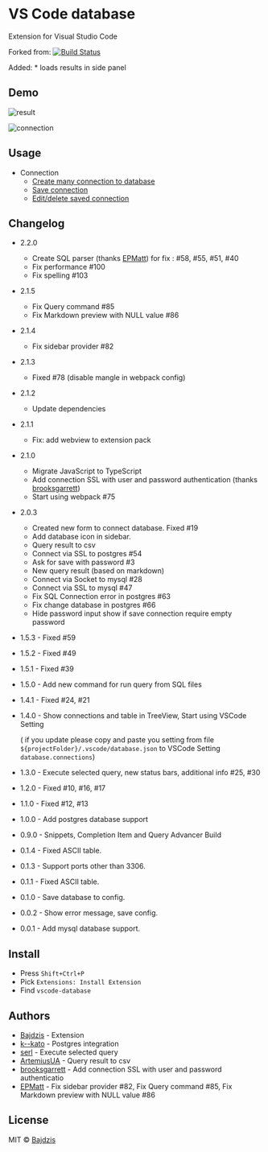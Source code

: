 # VS Code database
Extension for Visual Studio Code 

Forked from:
[![Build Status](https://travis-ci.com/Bajdzis/vscode-database.svg?branch=master)](https://travis-ci.com/Bajdzis/vscode-database)


Added:
    * loads results in side panel


## Demo

![result](https://github.com/Bajdzis/vscode-database/raw/master/readme/v2.0-result.gif)

![connection](https://github.com/Bajdzis/vscode-database/raw/master/readme/v2.0-connection.gif)

## Usage

* Connection
    * [Create many connection to database](https://github.com/Bajdzis/vscode-database/blob/master/doc/create-connection.md)
    * [Save connection](https://github.com/Bajdzis/vscode-database/blob/master/doc/save-connection.md)
    * [Edit/delete saved connection](https://github.com/Bajdzis/vscode-database/blob/master/doc/edit-connection.md)
 
## Changelog


* 2.2.0
    * Create SQL parser (thanks [EPMatt](https://github.com/EPMatt)) for fix : #58, #55, #51, #40
    * Fix performance #100
    * Fix spelling #103

* 2.1.5
    * Fix Query command #85
    * Fix Markdown preview with NULL value #86

* 2.1.4
    * Fix sidebar provider #82

* 2.1.3
    * Fixed #78 (disable mangle in webpack config)

* 2.1.2
    * Update dependencies

* 2.1.1
    * Fix: add webview to extension pack

* 2.1.0
    * Migrate JavaScript to TypeScript
    * Add connection SSL with user and password authentication (thanks [brooksgarrett](https://github.com/brooksgarrett))
    * Start using webpack #75

* 2.0.3
    * Created new form to connect database. Fixed #19 
    * Add database icon in sidebar.
    * Query result to csv
    * Connect via SSL to postgres #54
    * Ask for save with password #3
    * New query result (based on markdown)
    * Connect via Socket to mysql #28
    * Connect via SSL to mysql #47
    * Fix SQL Connection error in postgres #63
    * Fix change database in postgres #66
    * Hide password input show if save connection require empty password

* 1.5.3 - Fixed #59

* 1.5.2 - Fixed #49

* 1.5.1 - Fixed #39

* 1.5.0 - Add new command for run query from SQL files

* 1.4.1 - Fixed #24, #21

* 1.4.0 - Show connections and table in TreeView, Start using VSCode Setting

    ( if you update please copy and paste you setting from file `${projectFolder}/.vscode/database.json` to VSCode Setting `database.connections`)

* 1.3.0 - Execute selected query, new status bars, additional info #25, #30

* 1.2.0 - Fixed #10, #16, #17

* 1.1.0 - Fixed #12, #13

* 1.0.0 - Add postgres database support

* 0.9.0 - Snippets, Completion Item and Query Advancer Build

* 0.1.4 - Fixed ASCII table.

* 0.1.3 - Support ports other than 3306.

* 0.1.1 - Fixed ASCII table.

* 0.1.0 - Save database to config.

* 0.0.2 - Show error message, save config.

* 0.0.1 - Add mysql database support.

## Install
* Press `Shift+Ctrl+P` 
* Pick `Extensions: Install Extension`
* Find `vscode-database`

## Authors

* [Bajdzis](https://github.com/Bajdzis) - Extension
* [k--kato](https://github.com/kasecato) - Postgres integration
* [serl](https://github.com/serl) - Execute selected query
* [ArtemiusUA](https://github.com/ArtemiusUA) - Query result to csv
* [brooksgarrett](https://github.com/brooksgarrett) - Add connection SSL with user and password authenticatio
* [EPMatt](https://github.com/EPMatt) - Fix sidebar provider #82, Fix Query command #85, Fix Markdown preview with NULL value #86

## License
MIT © [Bajdzis](https://github.com/Bajdzis)
